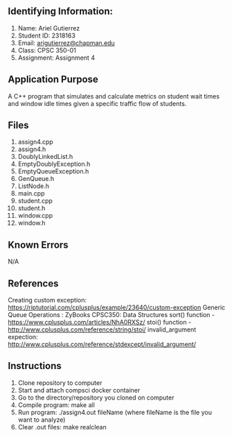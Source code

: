 ## Identifying Information:
1. Name: Ariel Gutierrez
2. Student ID: 2318163
3. Email: arigutierrez@chapman.edu
4. Class: CPSC 350-01
5. Assignment: Assignment 4

## Application Purpose
A C++ program that simulates and calculate metrics on student wait times and window idle times given a specific traffic flow of students.

## Files
1. assign4.cpp
2. assign4.h
3. DoublyLinkedList.h
4. EmptyDoublyException.h
5. EmptyQueueException.h
6. GenQueue.h
7. ListNode.h
8. main.cpp
9. student.cpp
10. student.h
11. window.cpp
12. window.h

## Known Errors
N/A

## References
Creating custom exception: https://riptutorial.com/cplusplus/example/23640/custom-exception
Generic Queue Operations : ZyBooks CPSC350: Data Structures
sort() function - https://www.cplusplus.com/articles/NhA0RXSz/
stoi() function - http://www.cplusplus.com/reference/string/stoi/
invalid_argument expection: http://www.cplusplus.com/reference/stdexcept/invalid_argument/

## Instructions
1. Clone repository to computer
2. Start and attach compsci docker container
3. Go to the directory/repository you cloned on computer
4. Compile program: make all
5. Run program: ./assign4.out fileName  (where fileName is the file you want to analyze)
6. Clear .out files: make realclean
